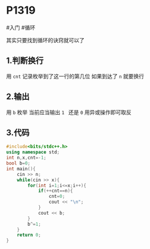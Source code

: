 # P1319

#入门  #循环

其实只要找到循环的诀窍就可以了

## 1.判断换行

用 `cnt`  记录枚举到了这一行的第几位 如果到达了 `n`  就要换行

## 2.输出

用 `b` 枚举 当前应当输出 `1 ` 还是 `0` 用异或操作即可取反

## 3.代码

  

```cpp
#include<bits/stdc++.h>
using namespace std;
int n,x,cnt=-1;
bool b=0;
int main(){
    cin >> n;
    while(cin >> x){
        for(int i=1;i<=x;i++){
            if(++cnt==n){
                cnt=0;
                cout << "\n";
            }
            cout << b;
        }
        b^=1;
    }
    return 0;
}   
```

